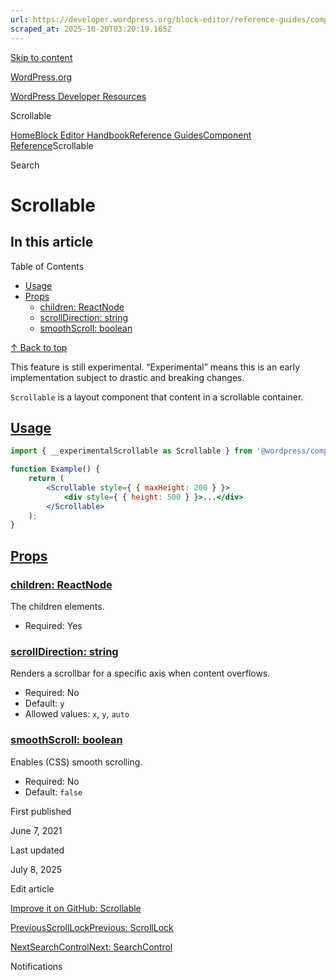 ```yaml
---
url: https://developer.wordpress.org/block-editor/reference-guides/components/scrollable
scraped_at: 2025-10-20T03:20:19.165Z
---
```


[Skip to content](https://developer.wordpress.org/block-editor/reference-guides/components/scrollable/#wp--skip-link--target)

[WordPress.org](https://wordpress.org/)

[WordPress Developer Resources](https://developer.wordpress.org/)

Scrollable


[Home](https://developer.wordpress.org/)[Block Editor Handbook](https://developer.wordpress.org/block-editor/)[Reference Guides](https://developer.wordpress.org/block-editor/reference-guides/)[Component Reference](https://developer.wordpress.org/block-editor/reference-guides/components/)Scrollable

Search

# Scrollable

## In this article

Table of Contents

- [Usage](https://developer.wordpress.org/block-editor/reference-guides/components/scrollable/#usage)
- [Props](https://developer.wordpress.org/block-editor/reference-guides/components/scrollable/#props)
  - [children: ReactNode](https://developer.wordpress.org/block-editor/reference-guides/components/scrollable/#children-reactnode)
  - [scrollDirection: string](https://developer.wordpress.org/block-editor/reference-guides/components/scrollable/#scrolldirection-string)
  - [smoothScroll: boolean](https://developer.wordpress.org/block-editor/reference-guides/components/scrollable/#smoothscroll-boolean)

[↑ Back to top](https://developer.wordpress.org/block-editor/reference-guides/components/scrollable/#wp--skip-link--target)

This feature is still experimental. “Experimental” means this is an early implementation subject to drastic and breaking changes.

`Scrollable` is a layout component that content in a scrollable container.

## [Usage](https://developer.wordpress.org/block-editor/reference-guides/components/scrollable/\#usage)

```jsx
import { __experimentalScrollable as Scrollable } from '@wordpress/components';

function Example() {
    return (
        <Scrollable style={ { maxHeight: 200 } }>
            <div style={ { height: 500 } }>...</div>
        </Scrollable>
    );
}

```

## [Props](https://developer.wordpress.org/block-editor/reference-guides/components/scrollable/\#props)

### [children: ReactNode](https://developer.wordpress.org/block-editor/reference-guides/components/scrollable/\#children-reactnode)

The children elements.

- Required: Yes

### [scrollDirection: string](https://developer.wordpress.org/block-editor/reference-guides/components/scrollable/\#scrolldirection-string)

Renders a scrollbar for a specific axis when content overflows.

- Required: No
- Default: `y`
- Allowed values: `x`, `y`, `auto`

### [smoothScroll: boolean](https://developer.wordpress.org/block-editor/reference-guides/components/scrollable/\#smoothscroll-boolean)

Enables (CSS) smooth scrolling.

- Required: No
- Default: `false`

First published

June 7, 2021

Last updated

July 8, 2025

Edit article

[Improve it on GitHub: Scrollable](https://github.com/WordPress/gutenberg/edit/trunk/packages/components/src/scrollable/README.md)

[PreviousScrollLockPrevious: ScrollLock](https://developer.wordpress.org/block-editor/reference-guides/components/scroll-lock/)

[NextSearchControlNext: SearchControl](https://developer.wordpress.org/block-editor/reference-guides/components/search-control/)

Notifications